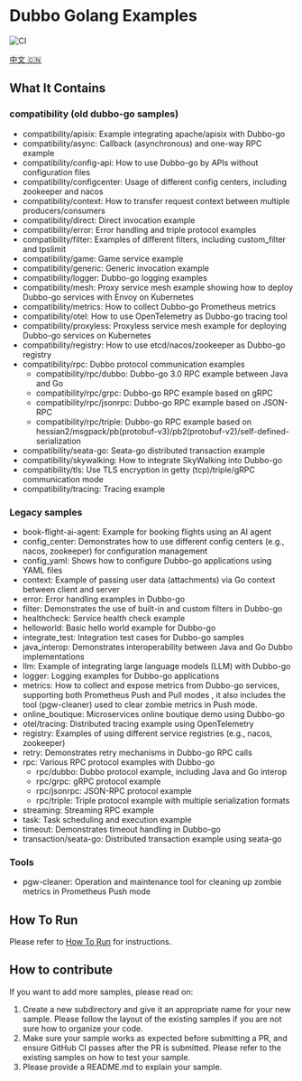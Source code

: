 # Dubbo Golang Examples

![CI](https://github.com/apache/dubbo-go-samples/workflows/CI/badge.svg)

[中文 🇨🇳](./README_CN.md)

## What It Contains

### compatibility (old dubbo-go samples)
* compatibility/apisix: Example integrating apache/apisix with Dubbo-go
* compatibility/async: Callback (asynchronous) and one-way RPC example
* compatibility/config-api: How to use Dubbo-go by APIs without configuration files
* compatibility/configcenter: Usage of different config centers, including zookeeper and nacos
* compatibility/context: How to transfer request context between multiple producers/consumers
* compatibility/direct: Direct invocation example
* compatibility/error: Error handling and triple protocol examples
* compatibility/filter: Examples of different filters, including custom_filter and tpslimit
* compatibility/game: Game service example
* compatibility/generic: Generic invocation example
* compatibility/logger: Dubbo-go logging examples
* compatibility/mesh: Proxy service mesh example showing how to deploy Dubbo-go services with Envoy on Kubernetes
* compatibility/metrics: How to collect Dubbo-go Prometheus metrics
* compatibility/otel: How to use OpenTelemetry as Dubbo-go tracing tool
* compatibility/proxyless: Proxyless service mesh example for deploying Dubbo-go services on Kubernetes
* compatibility/registry: How to use etcd/nacos/zookeeper as Dubbo-go registry
* compatibility/rpc: Dubbo protocol communication examples
  * compatibility/rpc/dubbo: Dubbo-go 3.0 RPC example between Java and Go
  * compatibility/rpc/grpc: Dubbo-go RPC example based on gRPC
  * compatibility/rpc/jsonrpc: Dubbo-go RPC example based on JSON-RPC
  * compatibility/rpc/triple: Dubbo-go RPC example based on hessian2/msgpack/pb(protobuf-v3)/pb2(protobuf-v2)/self-defined-serialization
* compatibility/seata-go: Seata-go distributed transaction example
* compatibility/skywalking: How to integrate SkyWalking into Dubbo-go
* compatibility/tls: Use TLS encryption in getty (tcp)/triple/gRPC communication mode
* compatibility/tracing: Tracing example

### Legacy samples 
* book-flight-ai-agent: Example for booking flights using an AI agent
* config_center: Demonstrates how to use different config centers (e.g., nacos, zookeeper) for configuration management
* config_yaml: Shows how to configure Dubbo-go applications using YAML files
* context: Example of passing user data (attachments) via Go context between client and server
* error: Error handling examples in Dubbo-go
* filter: Demonstrates the use of built-in and custom filters in Dubbo-go
* healthcheck: Service health check example
* helloworld: Basic hello world example for Dubbo-go
* integrate_test: Integration test cases for Dubbo-go samples
* java_interop: Demonstrates interoperability between Java and Go Dubbo implementations
* llm: Example of integrating large language models (LLM) with Dubbo-go
* logger: Logging examples for Dubbo-go applications
* metrics: How to collect and expose metrics from Dubbo-go services, supporting both Prometheus Push and Pull modes , it also includes the tool (pgw-cleaner) used to clear zombie metrics in Push mode.
* online_boutique: Microservices online boutique demo using Dubbo-go
* otel/tracing: Distributed tracing example using OpenTelemetry
* registry: Examples of using different service registries (e.g., nacos, zookeeper)
* retry: Demonstrates retry mechanisms in Dubbo-go RPC calls
* rpc: Various RPC protocol examples with Dubbo-go
  * rpc/dubbo: Dubbo protocol example, including Java and Go interop
  * rpc/grpc: gRPC protocol example
  * rpc/jsonrpc: JSON-RPC protocol example
  * rpc/triple: Triple protocol example with multiple serialization formats
* streaming: Streaming RPC example
* task: Task scheduling and execution example
* timeout: Demonstrates timeout handling in Dubbo-go
* transaction/seata-go: Distributed transaction example using seata-go

### Tools
* pgw-cleaner: Operation and maintenance tool for cleaning up zombie metrics in Prometheus Push mode


## How To Run

Please refer to [How To Run](HOWTO.md) for instructions.

## How to contribute

If you want to add more samples, please read on:
1. Create a new subdirectory and give it an appropriate name for your new sample. Please follow the layout of the existing samples if you are not sure how to organize your code.
2. Make sure your sample works as expected before submitting a PR, and ensure GitHub CI passes after the PR is submitted. Please refer to the existing samples on how to test your sample.
3. Please provide a README.md to explain your sample.
